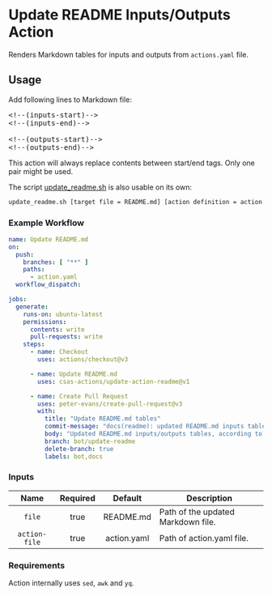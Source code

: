 # Update README Inputs/Outputs Action

Renders Markdown tables for inputs and outputs from `actions.yaml` file.

## Usage

Add following lines to Markdown file:

<pre>
&lt;!--(inputs&#45;start)-->
&lt;!--(inputs&#45;end)-->

&lt;!--(outputs&#45;start)-->
&lt;!--(outputs&#45;end)-->
</pre>

This action will always replace contents between start/end tags. Only one pair might be used.

The script [update_readme.sh](./update_readme.sh) is also usable on its own:

```bash
update_readme.sh [target file = README.md] [action definition = action.yaml]
```

### Example Workflow

```yaml
name: Update README.md
on:
  push:
    branches: [ "**" ]
    paths:
      - action.yaml
  workflow_dispatch:

jobs:
  generate:
    runs-on: ubuntu-latest
    permissions:
      contents: write
      pull-requests: write
    steps:
      - name: Checkout
        uses: actions/checkout@v3

      - name: Update README.md
        uses: csas-actions/update-action-readme@v1

      - name: Create Pull Request
        uses: peter-evans/create-pull-request@v3
        with:
          title: "Update README.md tables"
          commit-message: "docs(readme): updated README.md inputs table"
          body: "Updated README.md inputs/outputs tables, according to action.yaml file"
          branch: bot/update-readme
          delete-branch: true
          labels: bot,docs
```

### Inputs

<!--(inputs-start)-->

| Name  | Required | Default | Description |
| :---: | :------: | :-----: | ----------- |
| `file` | true | README.md | Path of the updated Markdown file. |
| `action-file` | true | action.yaml | Path of action.yaml file. |

<!--(inputs-end)-->

### Requirements

Action internally uses `sed`, `awk` and `yq`.
